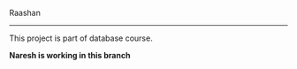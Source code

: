 Raashan
___________________________
This project is part of database course.

**Naresh is working in this branch**